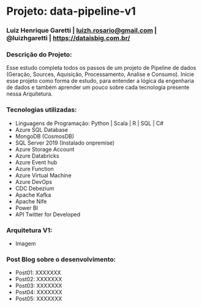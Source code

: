  # Projeto: data-pipeline-v1
### Luiz Henrique Garetti | luizh.rosario@gmail.com | @luizhgaretti | https://dataisbig.com.br/

### Descrição do Projeto:
Esse estudo completa todos os passos de um projeto de Pipeline de dados (Geração, Sources, Aquisição, Processamento, Analise e Consumo).
Inicie esse projeto como forma de estudo, para entender a lógica da engenharia de dados e também aprender um pouco sobre cada tecnologia presente nessa Arquitetura.

### Tecnologias utilizadas:
  * Linguagens de Programação: Python | Scala | R | SQL | C#
  * Azure SQL Database
  * MongoDB (CosmosDB)
  * SQL Server 2019 (Instalado onpremise)
  * Azure Storage Account
  * Azure Databricks
  * Azure Event hub
  * Azure Function
  * Azure Virtual Machine
  * Azure DevOps
  * CDC Debezium
  * Apache Kafka
  * Apache Nife
  * Power BI
  * API Twitter for Developed

### Arquitetura V1:
  * Imagem

### Post Blog sobre o desenvolvimento:
  * Post01: XXXXXXX
  * Post02: XXXXXXX
  * Post03: XXXXXXX
  * Post04: XXXXXXX
  * Post05: XXXXXXX
